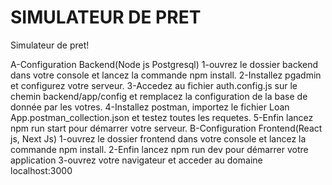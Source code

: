 # SIMULATEUR DE PRET

Simulateur de pret!

A-Configuration Backend(Node js Postgresql)
1-ouvrez le dossier backend dans votre console et lancez la commande npm install.
2-Installez pgadmin et configurez votre serveur.
3-Accedez au fichier auth.config.js sur le chemin backend/app/config et remplacez la configuration de la base de donnée par les votres.
4-Installez postman, importez le fichier Loan App.postman_collection.json et testez toutes les requetes.
5-Enfin lancez npm run start pour démarrer votre serveur.
B-Configuration Frontend(React js, Next Js)
1-ouvrez le dossier frontend dans votre console et lancez la commande npm install.
2-Enfin lancez npm run dev pour démarrer votre application
3-ouvrez votre navigateur et acceder au domaine localhost:3000
